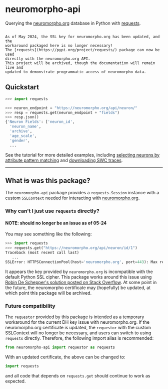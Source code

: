 neuromorpho-api
===============

Querying the [neuromorpho.org](https://neuromorpho.org/) database in Python
with [requests](https://pypi.org/project/requests/).

```{admonition} Update: 05-2024

As of May 2024, the SSL key for neuromorpho.org has been updated, and the
workaround packaged here is no longer necessary!
The [requests](https://pypi.org/project/requests/) package can now be used
directly with the neuromorpho.org API.
This project will be archived, though the documentation will remain live and
updated to demonstrate programmatic access of neuromorpho data.
```

## Quickstart

```python
>>> import requests

>>> neuron_endpoint = "https://neuromorpho.org/api/neuron/"
>>> resp = requests.get(neuron_endpoint + "fields")
>>> resp.json()
{'Neuron Fields': ['neuron_id',
  'neuron_name',
  'archive',
  'age_scale',
  'gender',
  ...
```

See the tutorial for more detailed examples, including
[selecting neurons by attribute pattern matching][nmapi-selection] and
[downloading SWC traces][nmapi-swc].

[nmapi-selection]: https://neuromorpho-api.readthedocs.io/en/latest/tutorial.html#neuron-query
[nmapi-swc]: https://neuromorpho-api.readthedocs.io/en/latest/tutorial.html#neuron-traces

---

## What ~~is~~ was this package?

The `neuromorpho-api` package provides a `requests.Session` instance with a
custom `SSLContext` needed for interacting with
[neuromorpho.org](https://neuromorpho.org/).

### Why can't I just use `requests` directly?

#### NOTE: should no longer be an issue as of 05-24

You may see something like the following:

```python
>>> import requests
>>> requests.get("https://neuromorpho.org/api/neuron/id/1")
Traceback (most recent call last)
   ...
SSLError: HTTPSConnectionPool(host='neuromorpho.org', port=443): Max retries exceeded with url: /api/neuron/id/1 (Caused by SSLError(SSLError(1, '[SSL: DH_KEY_TOO_SMALL] dh key too small (_ssl.c:1006)')))
```

It appears the key provided by `neuromorpho.org` is incompatible with the
default Python SSL cipher.
This package works around this issue using [Robin De Schepper's solution
posted on Stack Overflow](https://stackoverflow.com/a/76217135).
At some point in the future, the neuromorpho certificate may (hopefully) be
updated, at which point this package will be archived.

### Future compatibility

The `requestor` provided by this package is intended as a temporary workaround
for the current DH key issue with neuromorpho.org.
If the neuromorpho.org certificate is updated, the `requestor` with the custom
SSLContext will no longer be necessary, and users can switch to using
`requests` directly.
Therefore, the following import alias is recommended:

```python
from neuromorpho-api import requestor as requests
```

With an updated certificate, the above can be changed to:

```python
import requests
```

and all code that depends on `requests.get` should continue to work as expected.
